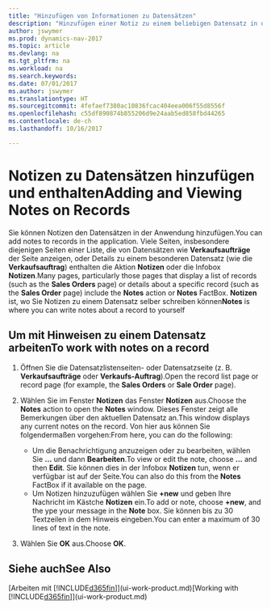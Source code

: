 ```yaml
---
title: "Hinzufügen von Informationen zu Datensätzen"
description: "Hinzufügen einer Notiz zu einem beliebigen Datensatz in der Anwendung. Falls Sie beispielsweise zusätzliche Informationen zu einem Verkaufsauftrag besitzen, die nicht vollständig in einem der Felder im Verkaufsauftrag eingegeben werden können, können Sie eine Notiz verfassen."
author: jswymer
ms.prod: dynamics-nav-2017
ms.topic: article
ms.devlang: na
ms.tgt_pltfrm: na
ms.workload: na
ms.search.keywords: 
ms.date: 07/01/2017
ms.author: jswymer
ms.translationtype: HT
ms.sourcegitcommit: 4fefaef7380ac10836fcac404eea006f55d8556f
ms.openlocfilehash: c55df890874b855206d9e24aab5ed858fbd44265
ms.contentlocale: de-ch
ms.lasthandoff: 10/16/2017

---
```

# <a name="adding-and-viewing-notes-on-records"></a><span data-ttu-id="84f25-104">Notizen zu Datensätzen hinzufügen und enthalten</span><span class="sxs-lookup"><span data-stu-id="84f25-104">Adding and Viewing Notes on Records</span></span>
 <span data-ttu-id="84f25-105">Sie <!--OnPrem and your colleagues -->können Notizen den Datensätzen in der Anwendung hinzufügen.</span><span class="sxs-lookup"><span data-stu-id="84f25-105">You <!--OnPrem and your colleagues -->can add notes to records in the application.</span></span> <span data-ttu-id="84f25-106">Viele Seiten, insbesondere diejenigen Seiten einer Liste, die von Datensätzen wie **Verkaufsaufträge** der Seite anzeigen, oder Details zu einem besonderen Datensatz (wie die **Verkaufsauftrag**) enthalten die Aktion **Notizen** oder die Infobox **Notizen**.</span><span class="sxs-lookup"><span data-stu-id="84f25-106">Many pages, particularly those pages that display a list of records (such as the **Sales Orders** page) or details about a specific record (such as the **Sales Order** page) include the **Notes** action or **Notes** FactBox.</span></span> <span data-ttu-id="84f25-107">**Notizen** ist, wo Sie Notizen zu einem Datensatz selber schreiben können<!--OnPrem or others, and where you can view notes to you from others. For example, a note could be a general comment or processing instruction to your colleague, who can then respond to your note using their own **Notes**. Or, your colleague can add a note that gives you extra information about a sales order that is not covered by the information on the sales order. These notes and correspondences will follow the record as it is processed in the company.--></span><span class="sxs-lookup"><span data-stu-id="84f25-107">**Notes** is where you can write notes about a record to yourself<!--OnPrem or others, and where you can view notes to you from others. For example, a note could be a general comment or processing instruction to your colleague, who can then respond to your note using their own **Notes**. Or, your colleague can add a note that gives you extra information about a sales order that is not covered by the information on the sales order. These notes and correspondences will follow the record as it is processed in the company.--></span></span>

<!--OnPrem
> [!NOTE]  
>  You can only select one recipient of the note.-->  
  
## <a name="to-work-with-notes-on-a-record"></a><span data-ttu-id="84f25-108">Um mit Hinweisen zu einem Datensatz arbeiten</span><span class="sxs-lookup"><span data-stu-id="84f25-108">To work with notes on a record</span></span> 
  
1.  <span data-ttu-id="84f25-109">Öffnen Sie die Datensatzlistenseiten- oder Datensatzseite (z. B. **Verkaufsaufträge** oder **Verkaufs-Auftrag**).</span><span class="sxs-lookup"><span data-stu-id="84f25-109">Open the record list page or record page (for example, the **Sales Orders** or **Sale Order** page).</span></span>  
  
    <!-- If **Notes** is not visible on the page, then you can customize the page to display the Notes FactBox. -->
  
2.  <span data-ttu-id="84f25-110">Wählen Sie im Fenster **Notizen** das Fenster **Notizen** aus.</span><span class="sxs-lookup"><span data-stu-id="84f25-110">Choose the **Notes** action to open the **Notes** window.</span></span> <span data-ttu-id="84f25-111">Dieses Fenster zeigt alle Bemerkungen über den aktuellen Datensatz an.</span><span class="sxs-lookup"><span data-stu-id="84f25-111">This window displays any current notes on the record.</span></span> <span data-ttu-id="84f25-112">Von hier aus können Sie folgendermaßen vorgehen:</span><span class="sxs-lookup"><span data-stu-id="84f25-112">From here, you can do the following:</span></span>

    -   <span data-ttu-id="84f25-113">Um die Benachrichtigung anzuzeigen oder zu bearbeiten, wählen Sie **…** und dann **Bearbeiten**.</span><span class="sxs-lookup"><span data-stu-id="84f25-113">To view or edit the note, choose **...** and then **Edit**.</span></span> <span data-ttu-id="84f25-114">Sie können dies in der Infobox **Notizen** tun, wenn er verfügbar ist auf der Seite.</span><span class="sxs-lookup"><span data-stu-id="84f25-114">You can also do this from the **Notes** FactBox if it available on the page.</span></span>
    -   <span data-ttu-id="84f25-115">Um Notizen hinzuzufügen wählen Sie **+new** und geben Ihre Nachricht  im Kästche **Notizen** ein.</span><span class="sxs-lookup"><span data-stu-id="84f25-115">To add or note, choose **+new**, and the ype your message in the **Note** box.</span></span> <span data-ttu-id="84f25-116">Sie können bis zu 30 Textzeilen in dem Hinweis eingeben.</span><span class="sxs-lookup"><span data-stu-id="84f25-116">You can enter a maximum of 30 lines of text in the note.</span></span> 
  
<!-- 5.  In the **To** field, enter a user ID (your own or someone else’s) to indicate who the note is for.  
  
6.  Select the **Notify** field if you want to send a notification to the user in the **To** field. 
  
     If **Notify** is selected, the note will be sent as a notification to the user's **My Notifications** on the Role Center.  -->
  
3.  <span data-ttu-id="84f25-117">Wählen Sie **OK** aus.</span><span class="sxs-lookup"><span data-stu-id="84f25-117">Choose **OK**.</span></span>  

## <a name="see-also"></a><span data-ttu-id="84f25-118">Siehe auch</span><span class="sxs-lookup"><span data-stu-id="84f25-118">See Also</span></span>
<span data-ttu-id="84f25-119">[Arbeiten mit [!INCLUDE[d365fin](includes/d365fin_md.md)]](ui-work-product.md)</span><span class="sxs-lookup"><span data-stu-id="84f25-119">[Working with [!INCLUDE[d365fin](includes/d365fin_md.md)]](ui-work-product.md)</span></span>  
